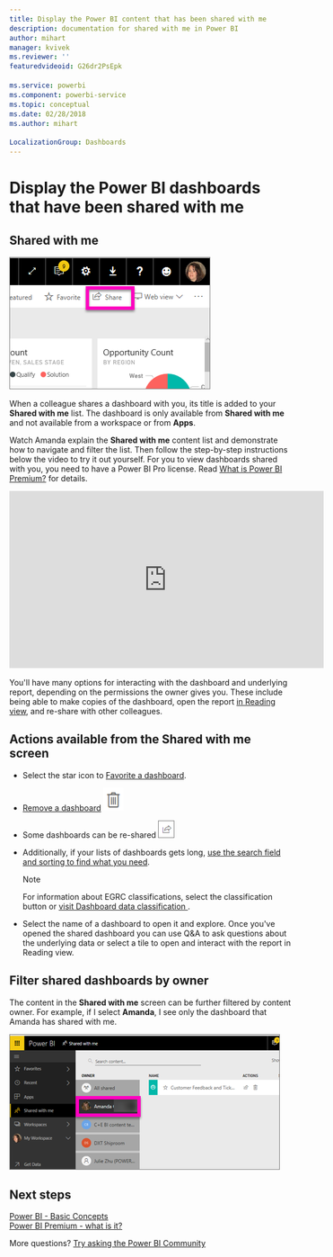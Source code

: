 ```yaml
---
title: Display the Power BI content that has been shared with me
description: documentation for shared with me in Power BI
author: mihart
manager: kvivek
ms.reviewer: ''
featuredvideoid: G26dr2PsEpk

ms.service: powerbi
ms.component: powerbi-service
ms.topic: conceptual
ms.date: 02/28/2018
ms.author: mihart

LocalizationGroup: Dashboards
---
```

# Display the Power BI dashboards that have been shared with me
## Shared with me
![Share icon](./media/end-user-shared-with-me/power-bi-share-dash.png)

When a colleague shares a dashboard with you, its title is added to your **Shared with me** list. The dashboard is only available from **Shared with me** and not available from a workspace or from **Apps**.

Watch Amanda explain the **Shared with me** content list and demonstrate how to navigate and filter the list. Then follow the step-by-step instructions below the video to try it out yourself. For you to view dashboards shared with you, you need to have a Power BI Pro license. Read [What is Power BI Premium?](../service-premium.md) for details.

<iframe width="560" height="315" src="https://www.youtube.com/embed/G26dr2PsEpk" frameborder="0" allowfullscreen></iframe>

You'll have many options for interacting with the dashboard and underlying report, depending on the permissions the owner gives you. These include being able to make copies of the dashboard, open the report [in Reading view](end-user-reading-view.md), and re-share with other colleagues.

## Actions available from the **Shared with me** screen
* Select the star icon to [Favorite a dashboard](end-user-favorite.md).
* [Remove a dashboard](end-user-delete.md)  ![trashcan icon](./media/end-user-shared-with-me/power-bi-delete-icon.png)
* Some dashboards can be re-shared  ![share icon](./media/end-user-shared-with-me/power-bi-share-icon-new.png)
* Additionally, if your lists of dashboards gets long, [use the search field and sorting to find what you need](end-user-search-filter-sort.md).
  
  > [!NOTE]
  > For information about EGRC classifications, select the classification button or [visit Dashboard data classification ](../service-data-classification.md).
  > 
  > 
* Select the name of a dashboard to open it and explore. Once you've opened the shared dashboard you can use Q&A to ask questions about the underlying data or select a tile to open and interact with the report in Reading view.

## Filter shared dashboards by owner
The content in the **Shared with me** screen can be further filtered by content owner. For example, if I select **Amanda**, I see only the dashboard that Amanda has shared with me.

![dashboard filtered by owner](./media/end-user-shared-with-me/power-bi-owner.png)

## Next steps
[Power BI - Basic Concepts](end-user-basic-concepts.md)  
[Power BI Premium - what is it?](../service-premium.md)  

More questions? [Try asking the Power BI Community](http://community.powerbi.com/)

